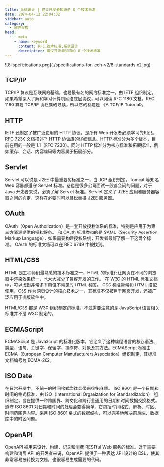 ```yaml
---
title: 系统设计 | 建议开发者知道的 8 个技术标准
date: 2024-04-12 22:04:32
sidebar: auto
category: 
  - 软件架构
head:
  - - meta
    - name: keyword
      content: RFC,技术标准,系统设计
      description: 建议开发者知道的 8 个技术标准
---
```


![8-speficications.png](./specifications-for-tech-v2/8-standards x2.jpg)

## TCP/IP

TCP/IP 协议是互联网的基础，也是最有名的网络标准之一，由 IETF 组织制定。 如果希望深入了解和学习计算机网络底层协议，可以阅读 RFC 1180 文档。RFC 1180 算是 TCP/IP 协议簇的导读，所以它的标题是 《A TCP/IP Tutorial》。

## HTTP

IETF 还制定了被广泛使用的 HTTP 协议，是所有 Web 开发者必须学习的知识。 RFC 723X 文档描述了 HTTP 协议族的详细信息。HTTP 标准分为多个版本，目前在用的一般是 1.1（RFC 7230）。同时 HTTP 标准分为核心标准和拓展标准，例如缓存、会话、内容编码等内容属于拓展部分。

## Servlet

Servlet 可以说是 J2EE 中最重要的标准之一，由 JCP 组织制定，Tomcat 等知名 Web 容器都遵守 Servlet 标准。这也是很多公司面试一般都会问的问题，对于 Java 开发者来说，必须了解 Servlet 标准。Servlet 定义了 J2EE 应用和服务器容器之间的约定，这样在必要时可以轻松替换 J2EE 服务器。

## OAuth

OAuth（Open Authorization）是一套开放授权体系的标准，特别是应用于为第三方资源提供的授权服务。 和 OAuth 标准类似的是 SAML（Security Assertion Markup Language），如果需要构建授权系统，开发者最好了解一下这两个标准。 OAuth 的标准文档可以在 RFC 6749 中被找到。

## HTML/CSS

HTML 是工程师们最熟悉的技术标准之一，HTML 的标准化让网页在不同的浏览器中渲染效果统一，也大大减少了兼容开发的工作。 在 W3C 的 HTML 标准文档中，可以找到非常多有用但不常见的 HTML 标签。 CSS 标准常常和 HTML 搭配使用，CSS 作为网页设计的核心技术之一，其标准不仅被用于网页开发，还被广泛应用于排版软件中。

HTML/CSS 都是 W3C 组织制定的标准，不过需要注意的是 JavaScript 语言相关标准并不是 W3C 制定的。

## ECMAScript

ECMAScript 是 JavaScript 的标准化版本，它定义了这种编程语言的核心语法、类型、语句、关键字、保留字、操作符、对象及其方法。ECMAScript 标准由 ECMA（European Computer Manufacturers Association）组织制定，其标准文档编号为 ECMA-262。

## ISO Date

在日常开发中，不统一的时间格式往往会带来很多麻烦。 ISO 8601 是一个日期和时间的格式标准，由 ISO（International Organization for Standardization） 组织制定，旨在提供一种跨国界、跨文化和跨行业通用的日期和时间数据交换格式。 遵守 ISO 8601 对日期和时间的处理会变得简单，它包括时间格式、解析、时区、时间范围等内容。采用 ISO 8601 格式的数据结构，可以完美地解决前后端、数据库中的时区问题。

## OpenAPI

OpenAPI 被用来设计、构建、记录和消费 RESTful Web 服务的标准。对于需要构建和消费 API 的开发者来说，OpenAPI 提供了一种表达 API 设计的 DSL，使其非常容易被转换为文档，也很容易生成需要的代码。